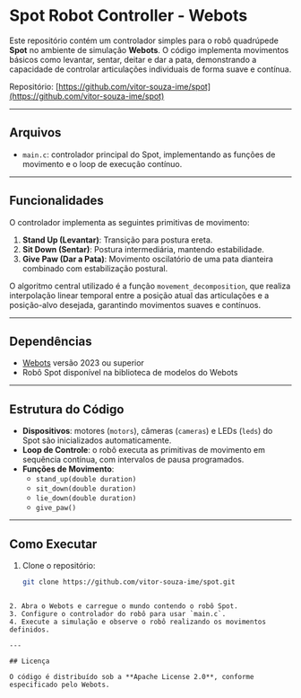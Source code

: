 # Spot Robot Controller - Webots

Este repositório contém um controlador simples para o robô quadrúpede **Spot** no ambiente de simulação **Webots**. O código implementa movimentos básicos como levantar, sentar, deitar e dar a pata, demonstrando a capacidade de controlar articulações individuais de forma suave e contínua.

Repositório: [https://github.com/vitor-souza-ime/spot](https://github.com/vitor-souza-ime/spot)

---

## Arquivos

- `main.c`: controlador principal do Spot, implementando as funções de movimento e o loop de execução contínuo.

---

## Funcionalidades

O controlador implementa as seguintes primitivas de movimento:

1. **Stand Up (Levantar)**: Transição para postura ereta.
2. **Sit Down (Sentar)**: Postura intermediária, mantendo estabilidade.
3. **Give Paw (Dar a Pata)**: Movimento oscilatório de uma pata dianteira combinado com estabilização postural.

O algoritmo central utilizado é a função `movement_decomposition`, que realiza interpolação linear temporal entre a posição atual das articulações e a posição-alvo desejada, garantindo movimentos suaves e contínuos.

---

## Dependências

- [Webots](https://cyberbotics.com/) versão 2023 ou superior
- Robô Spot disponível na biblioteca de modelos do Webots

---

## Estrutura do Código

- **Dispositivos**: motores (`motors`), câmeras (`cameras`) e LEDs (`leds`) do Spot são inicializados automaticamente.
- **Loop de Controle**: o robô executa as primitivas de movimento em sequência contínua, com intervalos de pausa programados.
- **Funções de Movimento**:
  - `stand_up(double duration)`
  - `sit_down(double duration)`
  - `lie_down(double duration)`
  - `give_paw()`

---

## Como Executar

1. Clone o repositório:
   ```bash
   git clone https://github.com/vitor-souza-ime/spot.git
````

2. Abra o Webots e carregue o mundo contendo o robô Spot.
3. Configure o controlador do robô para usar `main.c`.
4. Execute a simulação e observe o robô realizando os movimentos definidos.

---

## Licença

O código é distribuído sob a **Apache License 2.0**, conforme especificado pelo Webots.
